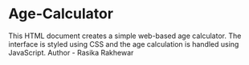 # Age-Calculator
This HTML document creates a simple web-based age calculator. The interface is styled using CSS and the age calculation is handled using JavaScript.
Author - Rasika Rakhewar
